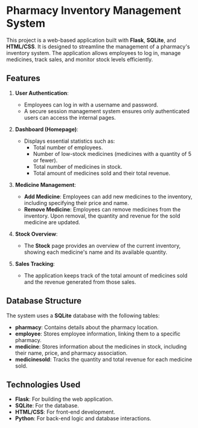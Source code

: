 # Pharmacy Inventory Management System

This project is a web-based application built with **Flask**, **SQLite**, and **HTML/CSS**. It is designed to streamline the management of a pharmacy's inventory system. The application allows employees to log in, manage medicines, track sales, and monitor stock levels efficiently.

## Features

1. **User Authentication**: 
   - Employees can log in with a username and password.
   - A secure session management system ensures only authenticated users can access the internal pages.

2. **Dashboard (Homepage)**: 
   - Displays essential statistics such as:
     - Total number of employees.
     - Number of low-stock medicines (medicines with a quantity of 5 or fewer).
     - Total number of medicines in stock.
     - Total amount of medicines sold and their total revenue.

3. **Medicine Management**: 
   - **Add Medicine**: Employees can add new medicines to the inventory, including specifying their price and name.
   - **Remove Medicine**: Employees can remove medicines from the inventory. Upon removal, the quantity and revenue for the sold medicine are updated.

4. **Stock Overview**: 
   - The **Stock** page provides an overview of the current inventory, showing each medicine's name and its available quantity.

5. **Sales Tracking**: 
   - The application keeps track of the total amount of medicines sold and the revenue generated from those sales.

## Database Structure

The system uses a **SQLite** database with the following tables:

- **pharmacy**: Contains details about the pharmacy location.
- **employee**: Stores employee information, linking them to a specific pharmacy.
- **medicine**: Stores information about the medicines in stock, including their name, price, and pharmacy association.
- **medicinesold**: Tracks the quantity and total revenue for each medicine sold.

## Technologies Used

- **Flask**: For building the web application.
- **SQLite**: For the database.
- **HTML/CSS**: For front-end development.
- **Python**: For back-end logic and database interactions.